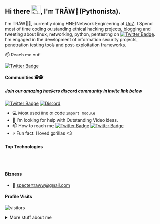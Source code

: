 ## Hi there <img src="https://user-images.githubusercontent.com/1303154/88677602-1635ba80-d120-11ea-84d8-d263ba5fc3c0.gif" width="28px" alt="hi">, I'm TRÄW🤟(Pythonista).

I'm TRÄW🤟🏻, currently doing HNE(Network Engineering at [UoZ](https://www.uz.ac.zw/). I Spend most of time coding outstanding ethical hacking projects, blogging and tweeting about linux, networking, python, pentesting on [![Twitter Badge](https://img.shields.io/badge/-@xtremepentest-1ca0f1?style=flat&labelColor=1ca0f1&logo=twitter&logoColor=white&link=https://twitter.com/xtremepentest)](https://twitter.com/xtremepentest). I'm engaged in the development of information security projects, penetration testing tools and post-exploitation frameworks.

:mailbox: Reach me out!

[![Twitter Badge](https://img.shields.io/badge/-@OxTRAW-1ca0f1?style=flat&labelColor=1ca0f1&logo=twitter&logoColor=white&link=https://twitter.com/0xTRAW)](https://twitter.com/0xTRAW) 
#### Communities 🕵🕵
##### Join our amazing hackers discord community in invite link below


[![Twitter Badge](https://img.shields.io/badge/-@xtremepentest-1ca0f1?style=flat&labelColor=1ca0f1&logo=twitter&logoColor=white&link=https://twitter.com/xtremepentest)](https://twitter.com/xtremepentest)
 [![Discord](https://img.shields.io/discord/805879201961607178?color=green&label=@XTREMESEC&logo=Discord&style=flat-square&link=https://discord.gg/pM6GF6PaJF)](https://discord.gg/pM6GF6PaJF)


 
- :computer: Most used line of code `import module`
- 🤔 I’m looking for help with Outstanding Video ideas.
- 📫 How to reach me: [![Twitter Badge](https://img.shields.io/badge/-@OxTRAW-1ca0f1?style=flat&labelColor=1ca0f1&logo=twitter&logoColor=white&link=https://twitter.com/0xTRAW)](https://twitter.com/0xTRAW) [![Twitter Badge](https://img.shields.io/badge/-@xtremepentest-1ca0f1?style=flat&labelColor=1ca0f1&logo=twitter&logoColor=white&link=https://twitter.com/xtremepentest)](https://twitter.com/xtremepentest)
- ⚡ Fun fact: I loved gorillas <3

#### Top Technologies





<br />
<br />

#### Bizness
- :email: spectertraww@gmail.com


#### Profile Visits 

![visitors](https://visitor-badge.glitch.me/badge?page_id=OxTRAW.OxTRAW)

<details>
<summary>
  More stuff about me
</summary>

<br >


#### Coding Stats

<!--START_SECTION:waka-->
```text
Python          █████████████████▓░░░░░░░   70.29 %
Csharp          ██████████████▓░░░░░░░░░░   65.0  %
C               ███████▓░░░░░░░░░░░░░░░░░   45.1  %
Shell Scripting ████▓░░░░░░░░░░░░░░░░░░░░   20.2  %        
HTML            ██▒░░░░░░░░░░░░░░░░░░░░░░   09.61 % 
Markdown        ██░░░░░░░░░░░░░░░░░░░░░░░   07.63 % 
Other           ░░░░░░░░░░░░░░░░░░░░░░░░░   00.25 % 
YAML            ░░░░░░░░░░░░░░░░░░░░░░░░░   00.19 % 
```
<!--END_SECTION:waka-->

#### Github Stats

![TRÄW's🤟 github stats](https://github-readme-stats.vercel.app/api?username=OxTRAW&count_private=true&theme=tokyonight&hide=contribs,prs)

</details>

